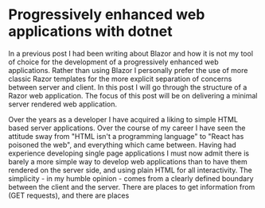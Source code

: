 Progressively enhanced web applications with dotnet
=====================================

In a previous post I had been writing about Blazor and how it is not my tool of choice for the development of a progressively enhanced web applications. Rather than using Blazor I personally prefer the use of more classic Razor templates for the more explicit separation of concerns between server and client. In this post I will go through the structure of a Razor web application. The focus of this post will be on delivering a minimal server rendered web application.


Over the years as a developer I have acquired a liking to simple HTML based server applications. Over the course of my career I have seen the attitude sway from "HTML isn't a programming language" to "React has poisoned the web", and everything which came between. Having had experience developing single page applications I must now admit there is barely a more simple way to develop web applications than to have them rendered on the server side, and using plain HTML for all interactivity. The simplicity - in my humble opinion - comes from a clearly defined boundary between the client and the server. There are places to get information from (GET requests), and there are places 